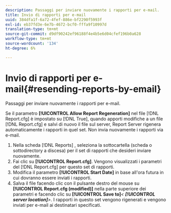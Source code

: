 ```yaml
---
description: Passaggi per inviare nuovamente i rapporti per e-mail.
title: Invio di rapporti per e-mail
uuid: 384dfa1f-6a72-4fef-886e-bf2290f5993f
exl-id: eb37fd3e-6e7b-4672-bcf0-fffa9f10997d
translation-type: tm+mt
source-git-commit: d9df90242ef96188f4e4b5e6d04cfef196b0a628
workflow-type: tm+mt
source-wordcount: '134'
ht-degree: 6%

---
```


# Invio di rapporti per e-mail{#resending-reports-by-email}

Passaggi per inviare nuovamente i rapporti per e-mail.

Se il parametro **[!UICONTROL Allow Report Regeneration]** nel file [!DNL Report.cfg] è impostato su [!DNL True], quando apporti modifiche a un file [!DNL Report.cfg] e salvi di nuovo il file sul server, Report Server rigenera automaticamente i rapporti in quel set. Non invia nuovamente i rapporti via e-mail.

1. Nella scheda [!DNL Reports] , seleziona la sottocartella (scheda o sottodirectory a discesa) per il set di rapporti che desideri inviare nuovamente.
1. Fai clic su **[!UICONTROL Report.cfg]**. Vengono visualizzati i parametri del [!DNL Report.cfg] per questo set di rapporti.
1. Modifica il parametro **[!UICONTROL Start Date]** in base all&#39;ora futura in cui dovranno essere inviati i rapporti.
1. Salva il file facendo clic con il pulsante destro del mouse su **[!UICONTROL Report.cfg (modified)]** nella parte superiore dei parametri e facendo clic su **[!UICONTROL Save to]***&lt; **[!UICONTROL server location]**>*.
I rapporti in questo set vengono rigenerati e vengono inviati per e-mail ai destinatari specificati.
